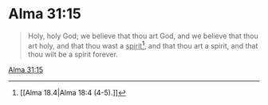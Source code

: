 # Alma 31:15

> Holy, holy God; we believe that thou art God, and we believe that thou art holy, and that thou wast a <u>spirit</u>[^a], and that thou art a spirit, and that thou wilt be a spirit forever.

[Alma 31:15](https://www.churchofjesuschrist.org/study/scriptures/bofm/alma/31?lang=eng&id=p15#p15)


[^a]: [[Alma 18.4|Alma 18:4 (4-5).]]
